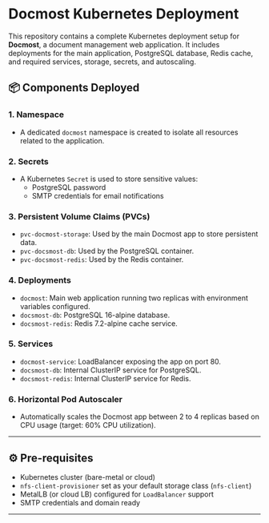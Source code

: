 # Docmost Kubernetes Deployment

This repository contains a complete Kubernetes deployment setup for **Docmost**, a document management web application. It includes deployments for the main application, PostgreSQL database, Redis cache, and required services, storage, secrets, and autoscaling.

## 📦 Components Deployed

### 1. **Namespace**
- A dedicated `docmost` namespace is created to isolate all resources related to the application.

### 2. **Secrets**
- A Kubernetes `Secret` is used to store sensitive values:
  - PostgreSQL password
  - SMTP credentials for email notifications

### 3. **Persistent Volume Claims (PVCs)**
- `pvc-docmost-storage`: Used by the main Docmost app to store persistent data.
- `pvc-docsmost-db`: Used by the PostgreSQL container.
- `pvc-docsmost-redis`: Used by the Redis container.

### 4. **Deployments**
- `docmost`: Main web application running two replicas with environment variables configured.
- `docsmost-db`: PostgreSQL 16-alpine database.
- `docsmost-redis`: Redis 7.2-alpine cache service.

### 5. **Services**
- `docmost-service`: LoadBalancer exposing the app on port 80.
- `docsmost-db`: Internal ClusterIP service for PostgreSQL.
- `docsmost-redis`: Internal ClusterIP service for Redis.

### 6. **Horizontal Pod Autoscaler**
- Automatically scales the Docmost app between 2 to 4 replicas based on CPU usage (target: 60% CPU utilization).

---

## ⚙️ Pre-requisites

- Kubernetes cluster (bare-metal or cloud)
- `nfs-client-provisioner` set as your default storage class (`nfs-client`)
- MetalLB (or cloud LB) configured for `LoadBalancer` support
- SMTP credentials and domain ready

---
